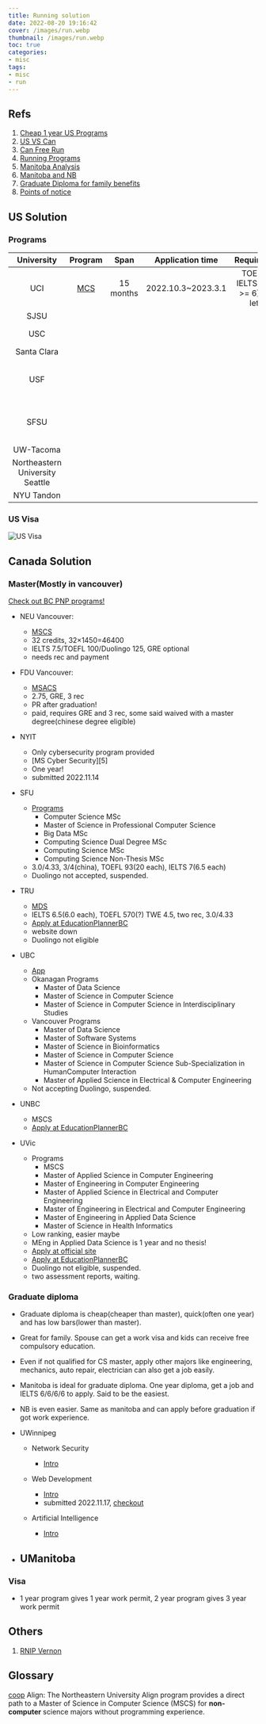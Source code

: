 ```yaml
---
title: Running solution
date: 2022-08-20 19:16:42
cover: /images/run.webp
thumbnail: /images/run.webp
toc: true
categories:
- misc
tags:
- misc
- run
---
```


## Refs
1. [Cheap 1 year US Programs](https://www.zhihu.com/question/458785644/answer/2520742878)
2. [US VS Can](https://zhuanlan.zhihu.com/p/85539672)
3. [Can Free Run](https://www.zhihu.com/question/31343947/answer/965343177)
4. [Running Programs](https://zhuanlan.zhihu.com/p/550042677)
5. [Manitoba Analysis](https://zhuanlan.zhihu.com/p/575391023)
6. [Manitoba and NB](https://www.zhihu.com/question/416891888/answer/1699127858)
7. [Graduate Diploma for family benefits](https://www.zhihu.com/question/408937735/answer/1364452504)
8. [Points of notice](https://www.zhihu.com/question/395327745/answer/1240306158)

## US Solution
### Programs
|University|Program|Span|Application time|Requirements|Tuition|Features|
|:-----:|:-----:|:-----:|:-----:|:-----:|:-----:|:-----:|
|UCI|[MCS](https://mcs.ics.uci.edu/)|15 months|2022.10.3~2023.3.1|TOEFL 80, IELTS 7(each >= 6), 3 rec letters|around 50k||
|SJSU||||||Bay area|
|USC||||||Los Angelos|
|Santa Clara||||||Bay area|
|USF||||||San Francisco, Close to F, G|
|SFSU||||||San Francisco, Close to F, G|
|UW-Tacoma||||||Seattle|
|Northeastern University Seattle||||||Seattle|
|NYU Tandon||||||NY|

### US Visa
![US Visa](/images/usvisa.jpg)


## Canada Solution
### Master(Mostly in vancouver)

[Check out BC PNP programs!](https://www.welcomebc.ca/Immigrate-to-B-C/documents/BC-PNP-IPG-EEBC-IPG-Eligible-Programs-of-Study.aspx)

- NEU Vancouver:
  - [MSCS](https://vancouver.northeastern.edu/academic_program/master-of-science-in-computer-science/)
  - 32 credits, 32×1450=46400
  - IELTS 7.5/TOEFL 100/Duolingo 125, GRE optional
  - needs rec and payment

- FDU Vancouver:
  - [MSACS](https://www.fdu.edu/campuses/vancouver-campus/admissions/graduate-admissions/msacs-admission-vancouver/)
  - 2.75, GRE, 3 rec
  - PR after graduation!
  - paid, requires GRE and 3 rec, some said waived with a master degree(chinese degree eligible)

- NYIT
  - Only cybersecurity program provided
  - [MS Cyber Security][5]
  - One year!
  - submitted 2022.11.14

- SFU
  - [Programs](https://www.sfu.ca/gradstudies/apply/programs/alphabetic.html)
    - Computer Science MSc
    - Master of Science in Professional Computer Science
    - Big Data MSc
    - Computing Science Dual Degree MSc
    - Computing Science MSc
    - Computing Science Non-Thesis MSc
  - 3.0/4.33,  3/4(china), TOEFL 93(20 each), IELTS 7(6.5 each)
  - Duolingo not accepted, suspended.

- TRU
  - [MDS](https://www.tru.ca/programs/catalogue/master-of-science-in-data-science.html)
  - IELTS 6.5(6.0 each), TOEFL 570(?) TWE 4.5, two rec, 3.0/4.33
  - [Apply at EducationPlannerBC](https://apply.educationplannerbc.ca)
  - website down
  - Duolingo not eligible

- UBC
  - [App](https://evision.as.it.ubc.ca/)
  - Okanagan Programs
    - Master of Data Science
    - Master of Science in Computer Science
    - Master of Science in Computer Science in Interdisciplinary Studies
  - Vancouver Programs
    - Master of Data Science
    - Master of Software Systems
    - Master of Science in Bioinformatics
    - Master of Science in Computer Science
    - Master of Science in Computer Science Sub-Specialization in HumanComputer Interaction
    - Master of Applied Science in Electrical & Computer Engineering
  - Not accepting Duolingo, suspended.

- UNBC
  - MSCS
  - [Apply at EducationPlannerBC](https://apply.educationplannerbc.ca)

- UVic
  - Programs
    - MSCS
    - Master of Applied Science in Computer Engineering
    - Master of Engineering in Computer Engineering
    - Master of Applied Science in Electrical and Computer Engineering
    - Master of Engineering in Electrical and Computer Engineering
    - Master of Engineering in Applied Data Science
    - Master of Science in Health Informatics
  - Low ranking, easier maybe
  - MEng in Applied Data Science is 1 year and no thesis!
  - [Apply at official site](https://www.uvic.ca/application)
  - [Apply at EducationPlannerBC](https://apply.educationplannerbc.ca)
  - Duolingo not eligible, suspended.
  - two assessment reports, waiting.


### Graduate diploma

- Graduate diploma is cheap(cheaper than master), quick(often one year) and has low bars(lower than master).
- Great for family. Spouse can get a work visa and kids can receive free compulsory education.
- Even if not qualified for CS master, apply other majors like engineering, mechanics, auto repair, electrician can also get a job easily.
- Manitoba is ideal for graduate diploma. One year diploma, get a job and IELTS 6/6/6/6 to apply. Said to be the easiest.
- NB is even easier. Same as manitoba and can apply before graduation if got work experience.

- UWinnipeg
  - Network Security
    - [Intro](https://pace.uwinnipegcourses.ca/international-students/programs/network-security-diploma)

  - Web Development
    - [Intro](https://pace.uwinnipegcourses.ca/international-students/programs/web-development-diploma)
    - submitted 2022.11.17, [checkout](https://oa2.uwinnipeg.ca/AdmissionsManager/#/)

  - Artificial Intelligence
    - [Intro](https://pace.uwinnipegcourses.ca/international-students/programs/artificial-intelligence-diploma)

- UManitoba
  - 


### Visa
- 1 year program gives 1 year work permit, 2 year program gives 3 year work permit

## Others
1. [RNIP Vernon](https://zhuanlan.zhihu.com/p/361744516)


## Glossary
[coop](https://www.zhihu.com/question/392927430/answer/2394974786)
Align: The Northeastern University Align program provides a direct path to a Master of Science in Computer Science (MSCS) for **non-computer** science majors without programming experience.
